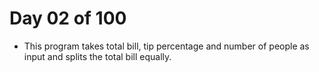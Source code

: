 # Day 02 of 100

- This program takes total bill, tip percentage and number of people as input and splits the total bill equally.
